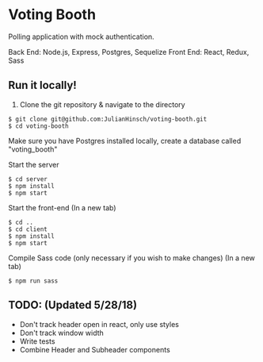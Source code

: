 # Voting Booth

Polling application with mock authentication. 

Back End: Node.js, Express, Postgres, Sequelize
Front End: React, Redux, Sass

## Run it locally!

1. Clone the git repository & navigate to the directory

```
$ git clone git@github.com:JulianHinsch/voting-booth.git
$ cd voting-booth
```

Make sure you have Postgres installed locally, create a database called "voting_booth"

Start the server

```
$ cd server
$ npm install
$ npm start
```

Start the front-end
(In a new tab)

```
$ cd ..
$ cd client
$ npm install
$ npm start
```

Compile Sass code (only necessary if you wish to make changes)
(In a new tab)

```
$ npm run sass
```

## TODO: (Updated 5/28/18)

- Don't track header open in react, only use styles
- Don't track window width
- Write tests
- Combine Header and Subheader components
